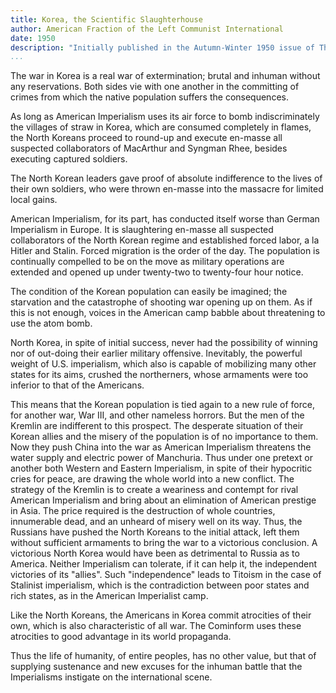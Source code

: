 ```yaml
---
title: Korea, the Scientific Slaughterhouse
author: American Fraction of the Left Communist International
date: 1950
description: "Initially published in the Autumn-Winter 1950 issue of The Internationalist, a publication of the Italian communist left in the U.S. This article was reprinted in the May 1975 issue of the Revolutionary Workers Group publication Workers' Truth. From a scanned PDF at <https://archive.org/details/rwg_workers_truth_1975-05>."
...
```


The war in Korea is a real war of extermination; brutal and inhuman
without any reservations. Both sides vie with one another in the
committing of crimes from which the native population suffers the
consequences.

As long as American Imperialism uses its air force to bomb
indiscriminately the villages of straw in Korea, which are consumed
completely in flames, the North Koreans proceed to round-up and execute
en-masse all suspected collaborators of MacArthur and Syngman Rhee,
besides executing captured soldiers.

The North Korean leaders gave proof of absolute indifference to the
lives of their own soldiers, who were thrown en-masse into the massacre
for limited local gains.

American Imperialism, for its part, has conducted itself worse than
German Imperialism in Europe. It is slaughtering en-masse all suspected
collaborators of the North Korean regime and established forced labor, a
la Hitler and Stalin. Forced migration is the order of the day. The
population is continually compelled to be on the move as military
operations are extended and opened up under twenty-two to twenty-four
hour notice.

The condition of the Korean population can easily be imagined; the
starvation and the catastrophe of shooting war opening up on them. As if
this is not enough, voices in the American camp babble about threatening
to use the atom bomb.

North Korea, in spite of initial success, never had the possibility of
winning nor of out-doing their earlier military offensive. Inevitably,
the powerful weight of U.S. imperialism, which also is capable of
mobilizing many other states for its aims, crushed the northerners,
whose armaments were too inferior to that of the Americans.

This means that the Korean population is tied again to a new rule of
force, for another war, War III, and other nameless horrors. But the men
of the Kremlin are indifferent to this prospect. The desperate situation
of their Korean allies and the misery of the population is of no
importance to them. Now they push China into the war as American
Imperialism threatens the water supply and electric power of Manchuria.
Thus under one pretext or another both Western and Eastern Imperialism,
in spite of their hypocritic cries for peace, are drawing the whole
world into a new conflict. The strategy of the Kremlin is to create a
weariness and contempt for rival American Imperialism and bring about an
elimination of American prestige in Asia. The price required is the
destruction of whole countries, innumerable dead, and an unheard of
misery well on its way. Thus, the Russians have pushed the North Koreans
to the initial attack, left them without sufficient armaments to bring
the war to a victorious conclusion. A victorious North Korea would have
been as detrimental to Russia as to America. Neither Imperialism can
tolerate, if it can help it, the independent victories of its "allies".
Such "independence" leads to Titoism in the case of Stalinist
imperialism, which is the contradiction between poor states and rich
states, as in the American Imperialist camp.

Like the North Koreans, the Americans in Korea commit atrocities of
their own, which is also characteristic of all war. The Cominform uses
these atrocities to good advantage in its world propaganda.

Thus the life of humanity, of entire peoples, has no other value, but
that of supplying sustenance and new excuses for the inhuman battle that
the Imperialisms instigate on the international scene.
